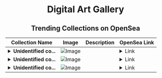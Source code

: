 <div align="center">

# Digital Art Gallery

## Trending Collections on OpenSea

| Collection Name                       | Image                                                                                     | Description                       | OpenSea Link                                                                                          |
|---------------------------------------|-------------------------------------------------------------------------------------------|-----------------------------------|--------------------------------------------------------------------------------------------------------|
| **<details><summary>Unidentified co...</summary>Unidentified contract 6a7683ef-1070-483c-a853-a5267e62e957</details>** | ![Image](https://i.seadn.io/s/raw/files/654b7e9c6f93abe8d20f6c1ead4af558.png?w=500&auto=format?w=200&auto=format) |  | <details><summary>Link</summary>[Unidentified contract 6a7683ef-1070-483c-a853-a5267e62e957](https://opensea.io/collection/unidentified-contract-6a7683ef-1070-483c-a853-a526)</details> |
| **<details><summary>Unidentified co...</summary>Unidentified contract 1906c52d-01e1-41c7-9230-e23ad808fb5f</details>** | ![Image](https://i.seadn.io/s/raw/files/f09347afe3f5a7fdda4e0f4cbe8fe68f.png?w=500&auto=format?w=200&auto=format) |  | <details><summary>Link</summary>[Unidentified contract 1906c52d-01e1-41c7-9230-e23ad808fb5f](https://opensea.io/collection/unidentified-contract-1906c52d-01e1-41c7-9230-e23a)</details> |
| **<details><summary>Unidentified co...</summary>Unidentified contract 15e57ddf-4572-47f8-beda-1d18775b27ae</details>** | ![Image](https://i.seadn.io/s/raw/files/654b7e9c6f93abe8d20f6c1ead4af558.png?w=500&auto=format?w=200&auto=format) |  | <details><summary>Link</summary>[Unidentified contract 15e57ddf-4572-47f8-beda-1d18775b27ae](https://opensea.io/collection/unidentified-contract-15e57ddf-4572-47f8-beda-1d18)</details> |

</div>
